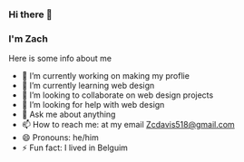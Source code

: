 ### Hi there 👋
### I'm Zach 



Here is some info about me


- 🔭 I’m currently working on making my proflie
- 🌱 I’m currently learning web design
- 👯 I’m looking to collaborate on web design projects
- 🤔 I’m looking for help with web design
- 💬 Ask me about anything
- 📫 How to reach me: at my email Zcdavis518@gmail.com
- 😄 Pronouns: he/him
- ⚡ Fun fact: I lived in Belguim 

